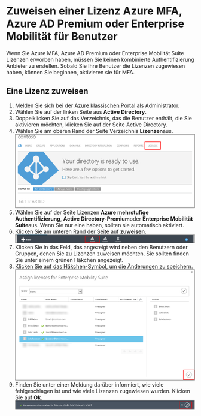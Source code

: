 <properties
    pageTitle="Zuweisen von Lizenzen für Azure MFA | Microsoft Azure"
    description="Informationen Sie zum Zuweisen von Benutzerlizenzen für Microsoft Azure kombinierte Authentifizierung."
    services="multi-factor-authentication"
    documentationCenter=""
    authors="kgremban"
    manager="femila"
    editor="yossib"/>

<tags
    ms.service="multi-factor-authentication"
    ms.workload="identity"
    ms.tgt_pltfrm="na"
    ms.devlang="na"
    ms.topic="get-started-article"
    ms.date="10/17/2016"
    ms.author="kgremban"/>

# <a name="assigning-an-azure-mfa-azure-ad-premium-or-enterprise-mobility-license-to-users"></a>Zuweisen einer Lizenz Azure MFA, Azure AD Premium oder Enterprise Mobilität für Benutzer

Wenn Sie Azure MFA, Azure AD Premium oder Enterprise Mobilität Suite Lizenzen erworben haben, müssen Sie keinen kombinierte Authentifizierung Anbieter zu erstellen. Sobald Sie Ihre Benutzer die Lizenzen zugewiesen haben, können Sie beginnen, aktivieren sie für MFA.

## <a name="to-assign-a-license"></a>Eine Lizenz zuweisen

1. Melden Sie sich bei der [Azure klassischen Portal](https://manage.windowsazure.com) als Administrator.
2. Wählen Sie auf der linken Seite aus **Active Directory**.
3. Doppelklicken Sie auf das Verzeichnis, das die Benutzer enthält, die Sie aktivieren möchten, klicken Sie auf der Seite Active Directory.
4. Wählen Sie am oberen Rand der Seite Verzeichnis **Lizenzen**aus.
![Zuweisen von Lizenzen](./media/multi-factor-authentication-get-started-assign-licenses/assign1.png)
5. Wählen Sie auf der Seite Lizenzen **Azure mehrstufige Authentifizierung**, **Active Directory-Premium**oder **Enterprise Mobilität Suite**aus.  Wenn Sie nur eine haben, sollten sie automatisch aktiviert.
6. Klicken Sie am unteren Rand der Seite auf **zuweisen**.
![Zuweisen von Lizenzen](./media/multi-factor-authentication-get-started-assign-licenses/assign3.png)
6. Klicken Sie in das Feld, das angezeigt wird neben den Benutzern oder Gruppen, denen Sie zu Lizenzen zuweisen möchten.  Sie sollten finden Sie unter einem grünen Häkchen angezeigt.
7. Klicken Sie auf das Häkchen-Symbol, um die Änderungen zu speichern.
![Zuweisen von Lizenzen](./media/multi-factor-authentication-get-started-assign-licenses/assign4.png)
8. Finden Sie unter einer Meldung darüber informiert, wie viele fehlgeschlagen ist und wie viele Lizenzen zugewiesen wurden.  Klicken Sie auf **Ok**.
![Zuweisen von Lizenzen](./media/multi-factor-authentication-get-started-assign-licenses/assign5.png)
